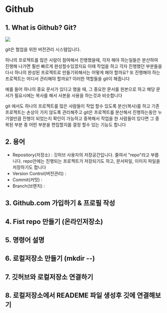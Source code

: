 # Github

## 1. What is Github? Git?
![](../img/git.png)

git은 협업을 위한 버전관리 시스템입니다.

하나의 프로젝트를 많은 사람이 참여해서 진행했을때,
각자 해야 하는일들은 분산하여 진행해 나가면 훨씬 빠르게 완성할수있겠지요
이때 작업을 하고 각자 진행했던 부분들을 다시 하나의 완성된 프로젝트로 만들기위해서는 어떻게 해야 할까요? 또 진행해야 하는 프로젝트는 어디서 관리해야 할까요?
이러한 역할들을 git이 해줍니다

예를 들어 하나의 중요 문서가 있다고 했을 때, 그 중요한 문서를 원본으로 하고
해당 문서가 필요시에는 복사를 해서 사본을 사용을 하는것과 비슷합니다

git 에서도 하나의 프로젝트를 많은 사람들이 작업 할수 있도록 분산(복사)를 하고 기존 프로젝트는 손상이 가지 않도록 관리해주고 git은 프로젝트를 분산해서 진행하는동안 누가얼만큼 진행이 되었는지 확인이 가능하고 중복해서 작업을 한 사람들이 있다면 그 중복된 부분 중 어떤 부분을 편집할지를 결정 할수 있는 기능도 합니다 


## 2. 용어
- Repository(저장소) : 깃허브 사용자의 저장공간입니다. 줄여서 "repo"라고 부릅니다.
					   repo안에는 진행되는 프로젝트가 저장되기도 하고, 문서파일,
					   이미지 파일을 저장하기도 합니다 
- Version Control(버전관리) : 
- Commit(커밋) : 
- Branch(브랜치) :

## 3. Github.com 가입하기 & 프로필 작성

## 4. Fist repo 만들기 (온라인저장소)

## 5. 명령어 설명

## 6. 로컬저장소 만들기 (mkdir --)

## 7. 깃허브와 로컬저장소 연결하기 

## 8. 로컬저장소에서 READEME 파일 생성후 깃에 연결해보기 
